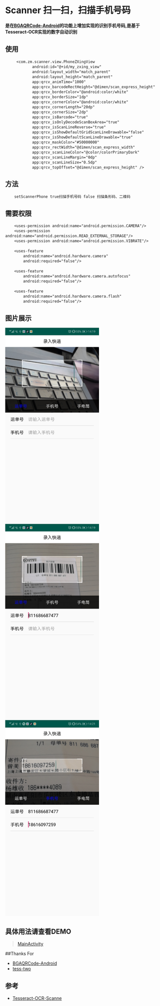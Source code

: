# Scanner 扫一扫，扫描手机号码
#### 是在[BGAQRCode-Android](https://github.com/bingoogolapple/BGAQRCode-Android)的功能上增加实现的识别手机号码,是基于Tesseract-OCR实现的数字自动识别

## 使用
```
     <com.zm.scanner.view.PhoneZXingView
            android:id="@+id/my_zxing_view"
            android:layout_width="match_parent"
            android:layout_height="match_parent"
            app:qrcv_animTime="1000"
            app:qrcv_barcodeRectHeight="@dimen/scan_express_height"
            app:qrcv_borderColor="@android:color/white"
            app:qrcv_borderSize="1dp"
            app:qrcv_cornerColor="@android:color/white"
            app:qrcv_cornerLength="20dp"
            app:qrcv_cornerSize="2dp"
            app:qrcv_isBarcode="true"
            app:qrcv_isOnlyDecodeScanBoxArea="true"
            app:qrcv_isScanLineReverse="true"
            app:qrcv_isShowDefaultGridScanLineDrawable="false"
            app:qrcv_isShowDefaultScanLineDrawable="true"
            app:qrcv_maskColor="#50000000"
            app:qrcv_rectWidth="@dimen/scan_express_width"
            app:qrcv_scanLineColor="@color/colorPrimaryDark"
            app:qrcv_scanLineMargin="0dp"
            app:qrcv_scanLineSize="0.5dp"
            app:qrcv_topOffset="@dimen/scan_express_height" />
 ```          
 ## 方法
 ```
     setScannerPhone true扫描手机号码 false 扫描条形码、二维码
```
## 需要权限
```
    <uses-permission android:name="android.permission.CAMERA"/>
    <uses-permission android:name="android.permission.READ_EXTERNAL_STORAGE"/>
    <uses-permission android:name="android.permission.VIBRATE"/>

    <uses-feature
        android:name="android.hardware.camera"
        android:required="false"/>

    <uses-feature
        android:name="android.hardware.camera.autofocus"
        android:required="false"/>

    <uses-feature
        android:name="android.hardware.camera.flash"
        android:required="false"/>
```
## 图片展示
 <img src="https://github.com/scalling/Scanner/blob/master/screenshot/Screenshot_1.jpg" width = "300" align="left"/>
 <img src="https://github.com/scalling/Scanner/blob/master/screenshot/Screenshot_2.jpg" width = "300" align="left"/>
 <img src="https://github.com/scalling/Scanner/blob/master/screenshot/Screenshot_3.jpg" width = "300" />
 

## 具体用法请查看DEMO
>[MainActivity](https://github.com/scalling/Scanner/blob/master/app/src/main/java/com/zm/scanner/MainActivity.java)

##Thanks For

* [BGAQRCode-Android](https://github.com/bingoogolapple/BGAQRCode-Android)
* [tess-two](https://github.com/rmtheis/tess-two)

## 参考

* [Tesseract-OCR-Scanne](https://github.com/simplezhli/Tesseract-OCR-Scanner)

